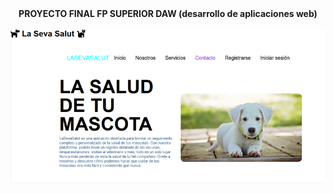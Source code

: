 <div align="center">
<strong>PROYECTO FINAL FP SUPERIOR DAW (desarrollo de aplicaciones web)</strong>
</div>
<br>
<img src="https://github.com/DanielUrbanoLuna/DanielUrbanoLuna/blob/main/src/images/cap la seva salut.png" width = 800px>
